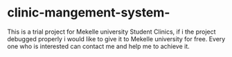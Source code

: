 # clinic-mangement-system-
This is a trial project for Mekelle university Student Clinics, if i the project debugged properly i would like to give it to Mekelle university for free. Every one  who is interested can contact me and help me to achieve it.
